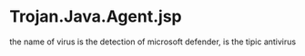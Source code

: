 # Trojan.Java.Agent.jsp
the name of virus is the detection of microsoft defender, is the tipic antivirus
